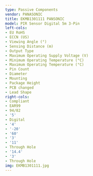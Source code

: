 ```yaml
---
type: Passive Components
vendor: PANASONIC
title: EKMB1301111 PANSONIC
model: PIR Sensor Digital 5m 3-Pin
left-cols:
- EU RoHS
- ECCN (US)
- Viewing Angle (°)
- Sensing Distance (m)
- Output Type
- Maximum Operating Supply Voltage (V)
- Minimum Operating Temperature (°C)
- Maximum Operating Temperature (°C)
- Pin Count
- Diameter
- Mounting
- Package Height
- PCB changed
- Lead Shape
right-cols:
- Compliant
- EAR99
- 94/82
- '5'
- Digital
- '4'
- '-20'
- '60'
- '3'
- '11'
- Through Hole
- '14.4'
- '3'
- Through Hole
img: EKMB1301111.jpg
---
```

